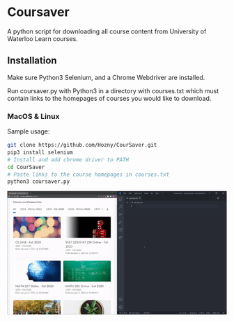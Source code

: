 # Coursaver
A python script for downloading all course content from University of Waterloo Learn courses. 

## Installation
Make sure Python3 Selenium, and a Chrome Webdriver are installed.              

Run coursaver.py with Python3 in a directory with courses.txt which must contain 
links to the homepages of courses you would like to download. 

### MacOS & Linux
Sample usage: 
```Bash
git clone https://github.com/Hozny/CourSaver.git
pip3 install selenium
# Install and add chrome driver to PATH
cd CourSaver
# Paste links to the course homepages in courses.txt
python3 coursaver.py
```

![Adding course links demo](./coursaverDemo.gif)
